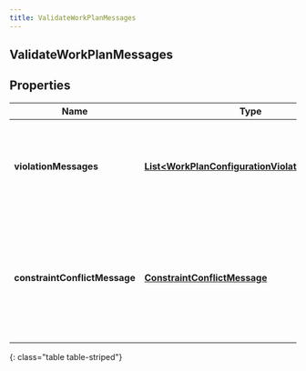 ```yaml
---
title: ValidateWorkPlanMessages
---
```

## ValidateWorkPlanMessages


## Properties

| Name | Type | Description | Notes |
| ------------ | ------------- | ------------- | ------------- |
| **violationMessages** | <!----><!---->[**List&lt;WorkPlanConfigurationViolationMessage&gt;**](WorkPlanConfigurationViolationMessage.html)<!----> | Messages for work plan violating some rules such as no shifts in a work plan |  [optional] |
| **constraintConflictMessage** | <!----><!---->[**ConstraintConflictMessage**](ConstraintConflictMessage.html)<!----> | This field is not null when there is a set of work plan constraints that conflict thus agent schedules cannot be generated |  [optional] |
{: class="table table-striped"}



